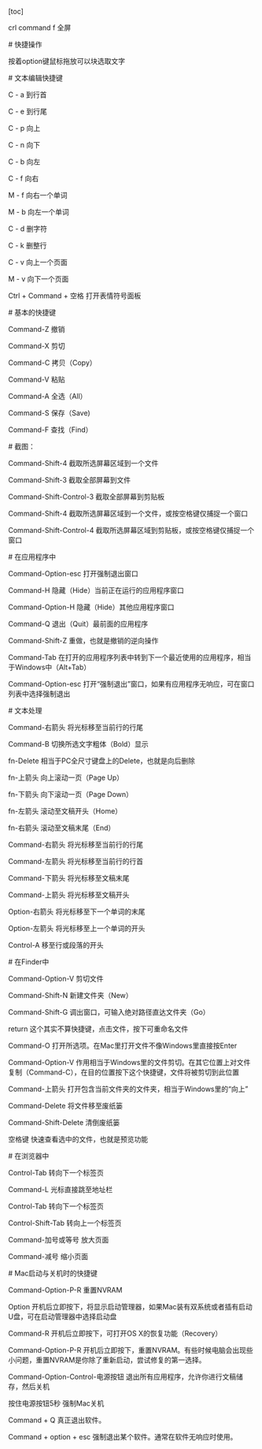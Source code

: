 [toc]

crl command f 全屏

\# 快捷操作

按着option键鼠标拖放可以块选取文字

\# 文本编辑快捷键

C - a 到行首

C - e 到行尾

C - p 向上

C - n 向下

C - b 向左

C - f 向右

M - f 向右一个单词

M - b 向左一个单词

C - d 删字符

C - k 删整行

C - v 向上一个页面

M - v 向下一个页面

Ctrl + Command + 空格 打开表情符号面板

\# 基本的快捷键

Command-Z 撤销　

Command-X 剪切　　

Command-C 拷贝（Copy）　　

Command-V 粘贴　　

Command-A 全选（All）　　

Command-S 保存（Save)　　

Command-F 查找（Find）

\# 截图：

Command-Shift-4 截取所选屏幕区域到一个文件　　

Command-Shift-3 截取全部屏幕到文件　　

Command-Shift-Control-3 截取全部屏幕到剪贴板　　

Command-Shift-4 截取所选屏幕区域到一个文件，或按空格键仅捕捉一个窗口　　

Command-Shift-Control-4 截取所选屏幕区域到剪贴板，或按空格键仅捕捉一个窗口

\# 在应用程序中

Command-Option-esc 打开强制退出窗口　　

Command-H 隐藏（Hide）当前正在运行的应用程序窗口　　

Command-Option-H 隐藏（Hide）其他应用程序窗口　　

Command-Q 退出（Quit）最前面的应用程序　　

Command-Shift-Z 重做，也就是撤销的逆向操作　　

Command-Tab 在打开的应用程序列表中转到下一个最近使用的应用程序，相当于Windows中（Alt+Tab）　　

Command-Option-esc 打开“强制退出”窗口，如果有应用程序无响应，可在窗口列表中选择强制退出

\# 文本处理

Command-右箭头 将光标移至当前行的行尾　　

Command-B 切换所选文字粗体（Bold）显示　　

fn-Delete 相当于PC全尺寸键盘上的Delete，也就是向后删除　　

fn-上箭头 向上滚动一页（Page Up）　　

fn-下箭头 向下滚动一页（Page Down）　　

fn-左箭头 滚动至文稿开头（Home）　　

fn-右箭头 滚动至文稿末尾（End）　　

Command-右箭头 将光标移至当前行的行尾　　

Command-左箭头 将光标移至当前行的行首　　

Command-下箭头 将光标移至文稿末尾　　

Command-上箭头 将光标移至文稿开头　　

Option-右箭头 将光标移至下一个单词的末尾　　

Option-左箭头 将光标移至上一个单词的开头　　

Control-A 移至行或段落的开头

\# 在Finder中

Command-Option-V 剪切文件　　

Command-Shift-N 新建文件夹（New）　　

Command-Shift-G 调出窗口，可输入绝对路径直达文件夹（Go）　　

return 这个其实不算快捷键，点击文件，按下可重命名文件　　

Command-O 打开所选项。在Mac里打开文件不像Windows里直接按Enter　　

Command-Option-V 作用相当于Windows里的文件剪切。在其它位置上对文件复制（Command-C），在目的位置按下这个快捷键，文件将被剪切到此位置　　

Command-上箭头 打开包含当前文件夹的文件夹，相当于Windows里的“向上”　　

Command-Delete 将文件移至废纸篓　　

Command-Shift-Delete 清倒废纸篓　　

空格键 快速查看选中的文件，也就是预览功能

\# 在浏览器中

Control-Tab 转向下一个标签页　　

Command-L 光标直接跳至地址栏　　

Control-Tab 转向下一个标签页　　

Control-Shift-Tab 转向上一个标签页　　

Command-加号或等号 放大页面　　

Command-减号 缩小页面

\# Mac启动与关机时的快捷键

Command-Option-P-R 重置NVRAM　　

Option 开机后立即按下，将显示启动管理器，如果Mac装有双系统或者插有启动U盘，可在启动管理器中选择启动盘　　

Command-R 开机后立即按下，可打开OS X的恢复功能（Recovery）　　

Command-Option-P-R 开机后立即按下，重置NVRAM。有些时候电脑会出现些小问题，重置NVRAM是你除了重新启动，尝试修复的第一选择。　　

Command-Option-Control-电源按钮 退出所有应用程序，允许你进行文稿储存，然后关机　　

按住电源按钮5秒 强制Mac关机

Command + Q 真正退出软件。

Command + option + esc 强制退出某个软件。通常在软件无响应时使用。

